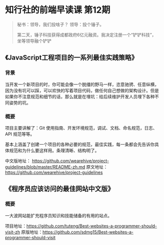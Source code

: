 # 知行社的前端早读课 第12期
> 秘书：领导，我们投啥子？
> 领导：投个锤子。
>
> 第二天，锤子科技获得成都政府6亿元融资。我决定注册一个“铲铲科技”，坐等领导融个铲铲

## 《JavaScript工程项目的一系列最佳实践策略》
### 背景
当开发一个新项目的时，你可能会像一个脱缰的野马一样，恣意驰骋、任意纵横，因为没有坑可以踩，可以欢快的写着项目代码，做任何自己想做的架构设计。但是如果你不注意规范和细节的话，那么就是在埋坑：给后续维护开发人员埋下各种不同姿势的坑。

### 概要
项目主要讲解了：Git 使用指南、开发环境规范，调试、文档、命名规范，日志、API 规范等等。

基本上涵盖了创建一个项目的各种必要的规范，最佳实践，每一条都会先告诉你具体规范和为什么要这样用。条理清晰、结构明了。

中文版地址： https://github.com/wearehive/project-guidelines/blob/master/README-zh.md
原文地址：https://github.com/wearehive/project-guidelines  

## 《程序员应该访问的最佳网站中文版》
### 概要
一大波网站能扩充程序员知识和技能储备的有用的站点。

项目地址：https://github.com/tuteng/Best-websites-a-programmer-should-visit-zh
原版地址：https://github.com/sdmg15/Best-websites-a-programmer-should-visit

